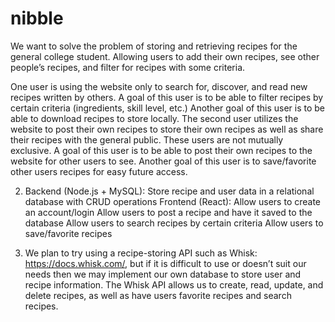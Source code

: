# nibble

We want to solve the problem of storing and retrieving recipes for the general college student. Allowing users to add their own recipes, see other people’s recipes, and filter for recipes with some criteria. 

One user is using the website only to search for, discover, and read new recipes written by others. 
A goal of this user is to be able to filter recipes by certain criteria (ingredients, skill level, etc.)
Another goal of this user is to be able to download recipes to store locally. 
The second user utilizes the website to post their own recipes to store their own recipes as well as share their recipes with the general public. These users are not mutually exclusive. 
A goal of this user is to be able to post their own recipes to the website for other users to see.
Another goal of this user is to save/favorite other users recipes for easy future access.

2. 
	Backend (Node.js + MySQL):
Store recipe and user data in a relational database with CRUD operations
	Frontend (React):
Allow users to create an account/login
Allow users to post a recipe and have it saved to the database
Allow users to search recipes by certain criteria
Allow users to save/favorite recipes

3. We plan to try using a recipe-storing API such as Whisk: https://docs.whisk.com/, but if it is difficult to use or doesn’t suit our needs then we may implement our own database to store user and recipe information. The Whisk API allows us to create, read, update, and delete recipes, as well as have users favorite recipes and search recipes.
